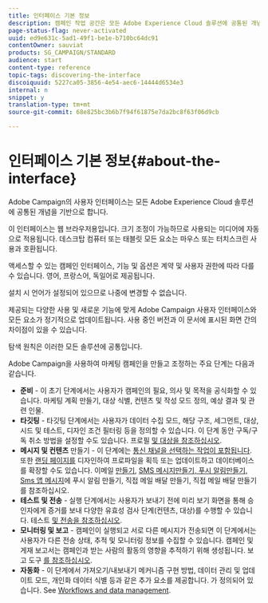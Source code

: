```yaml
---
title: 인터페이스 기본 정보
description: 캠페인 작업 공간은 모든 Adobe Experience Cloud 솔루션에 공통된 개념을 기반으로 합니다.
page-status-flag: never-activated
uuid: ed9e631c-5ad1-49f1-be1e-b710bc64dc91
contentOwner: sauviat
products: SG_CAMPAIGN/STANDARD
audience: start
content-type: reference
topic-tags: discovering-the-interface
discoiquuid: 5227ca05-3856-4e54-aec6-14444d6534e3
internal: n
snippet: y
translation-type: tm+mt
source-git-commit: 68e825bc3b6b7f94f61875e7da2bc8f63f06d9cb

---
```



# 인터페이스 기본 정보{#about-the-interface}

Adobe Campaign의 사용자 인터페이스는 모든 Adobe Experience Cloud 솔루션에 공통된 개념을 기반으로 합니다.

이 인터페이스는 웹 브라우저용입니다. 크기 조정이 가능하므로 사용되는 미디어에 자동으로 적용됩니다. 데스크탑 컴퓨터 또는 태블릿 모든 요소는 마우스 또는 터치스크린 사용과 호환됩니다.

액세스할 수 있는 캠페인 인터페이스, 기능 및 옵션은 계약 및 사용자 권한에 따라 다를 수 있습니다. 영어, 프랑스어, 독일어로 제공됩니다.

설치 시 언어가 설정되어 있으므로 나중에 변경할 수 없습니다.

제공되는 다양한 사용 및 새로운 기능에 맞게 Adobe Campaign 사용자 인터페이스와 모든 요소가 정기적으로 업데이트됩니다. 사용 중인 버전과 이 문서에 표시된 화면 간의 차이점이 있을 수 있습니다.

탐색 원칙은 이러한 모든 솔루션에 공통입니다.

Adobe Campaign을 사용하여 마케팅 캠페인을 만들고 조정하는 주요 단계는 다음과 같습니다.

* **준비** - 이 초기 단계에서는 사용자가 캠페인의 필요, 의사 및 목적을 공식화할 수 있습니다. 마케팅 계획 만들기, 대상 식별, 컨텐츠 및 작성 모드 정의, 예상 결과 및 관련 인물.
* **타깃팅** - 타깃팅 단계에서는 사용자가 데이터 수집 모드, 해당 구조, 세그먼트, 대상, 시드 및 테스트, 디자인 조건 필터링 등을 정의할 수 있습니다. 이 단계 동안 구독/구독 취소 방법을 설정할 수도 있습니다. 프로필 [및 대상을 참조하십시오](../../audiences/using/about-profiles.md).
* **메시지 및 컨텐츠** 만들기 - 이 단계에는 [통신 채널을 선택하는 작업이 포함됩니다](../../channels/using/get-started-communication-channels.md). 또한 [랜딩 페이지를](../../channels/using/getting-started-with-landing-pages.md) 디자인하여 프로파일을 획득 또는 업데이트하고 데이터베이스를 확장할 수도 있습니다. 이메일 [만들기](../../channels/using/creating-an-email.md), [SMS 메시지](../../channels/using/creating-an-sms-message.md)[만들기, 푸시 알림](../../channels/using/preparing-and-sending-a-push-notification.md)[만들기, Sms 앱 메시지](../../channels/using/about-in-app-messaging.md)[](../../channels/using/creating-the-direct-mail.md)에 푸시 알림 만들기, 직접 메일 배달 만들기, 직접 메일 배달 만들기를 참조하십시오.
* **테스트 및 전송** - 실행 단계에서는 사용자가 보내기 전에 미리 보기 화면을 통해 승인자에게 증거를 보내 다양한 유효성 검사 단계(컨텐츠, 대상)를 수행할 수 있습니다. 테스트 [및 전송을 참조하십시오](../../sending/using/get-started-sending-messages.md).
* **모니터링 및 보고** - 캠페인이 실행되고 서로 다른 메시지가 전송되면 이 단계에서는 사용자가 다른 전송 상태, 추적 및 모니터링 정보를 수집할 수 있습니다. 캠페인 및 게재 보고서는 캠페인과 받는 사람의 활동의 영향을 추적하기 위해 생성됩니다. 보고 도구 [를 참조하십시오](../../reporting/using/about-dynamic-reports.md).
* **자동화** - 이 단계에서 가져오기/내보내기 메커니즘 구현 방법, 데이터 관리 및 업데이트 모드, 개인화 데이터 식별 등과 같은 추가 요소를 제공합니다. 가 정의되어 있습니다. See [Workflows and data management](../../automating/using/get-started-workflows.md).